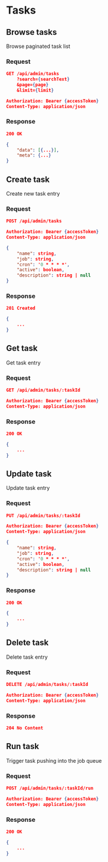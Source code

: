 # Tasks

## Browse tasks

Browse paginated task list

### Request

```json
GET /api/admin/tasks
    ?search={searchText}
    &page={page}
    &limit={limit}

Authorization: Bearer {accessToken}
Content-Type: application/json
```

### Response

```json
200 OK

{
    "data": [{...}],
    "meta": {...}
}
```

## Create task

Create new task entry

### Request

```json
POST /api/admin/tasks

Authorization: Bearer {accessToken}
Content-Type: application/json

{
    "name": string,
    "job": string,
    "cron": '0 * * * *',
    "active": boolean,
    "description": string | null
}
```

### Response

```json
201 Created

{
    ...
}
```

## Get task

Get task entry

### Request

```json
GET /api/admin/tasks/:taskId

Authorization: Bearer {accessToken}
Content-Type: application/json
```

### Response

```json
200 OK

{
    ...
}
```

## Update task

Update task entry

### Request

```json
PUT /api/admin/tasks/:taskId

Authorization: Bearer {accessToken}
Content-Type: application/json

{
    "name": string,
    "job": string,
    "cron": '0 * * * *',
    "active": boolean,
    "description": string | null
}
```

### Response

```json
200 OK

{
    ...
}
```

## Delete task

Delete task entry

### Request

```json
DELETE /api/admin/tasks/:taskId

Authorization: Bearer {accessToken}
Content-Type: application/json
```

### Response

```json
204 No Content
```

## Run task

Trigger task pushing into the job queue

### Request

```json
POST /api/admin/tasks/:taskId/run

Authorization: Bearer {accessToken}
Content-Type: application/json
```

### Response

```json
200 OK

{
    ...
}
```
